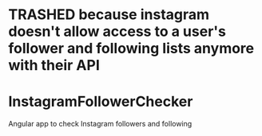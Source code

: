 # TRASHED because instagram doesn't allow access to a user's follower and following lists anymore with their API

# InstagramFollowerChecker
Angular app to check Instagram followers and following
